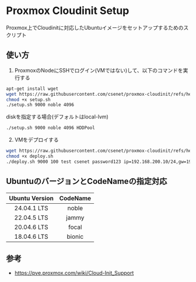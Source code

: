 # Proxmox Cloudinit Setup

Proxmox上でCloudinitに対応したUbuntuイメージをセットアップするためのスクリプト

## 使い方

1. ProxmoxのNodeにSSHでログイン(VMではない)して、以下のコマンドを実行する
```bash
apt-get install wget
wget https://raw.githubusercontent.com/csenet/proxmox-cloudinit/refs/heads/main/setup.sh
chmod +x setup.sh
./setup.sh 9000 noble 4096
```
diskを指定する場合(デフォルトはlocal-lvm)
```bash
./setup.sh 9000 noble 4096 HDDPool
```

2. VMをデプロイする
```bash
wget https://raw.githubusercontent.com/csenet/proxmox-cloudinit/refs/heads/main/deploy.sh
chmod +x deploy.sh
./deploy.sh 9000 100 test csenet password123 ip=192.168.200.10/24,gw=192.168.200.1 200
```

## UbuntuのバージョンとCodeNameの指定対応

| Ubuntu Version | CodeName |
|:--------------:|:--------:|
| 24.04.1 LTS | noble |
| 22.04.5 LTS | jammy |
| 20.04.6 LTS | focal |
| 18.04.6 LTS | bionic |

## 参考
- https://pve.proxmox.com/wiki/Cloud-Init_Support